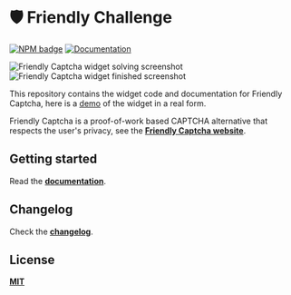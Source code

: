 # 🛡️ Friendly Challenge

[![NPM badge](https://img.shields.io/npm/v/friendly-challenge)](https://www.npmjs.com/package/friendly-challenge) [![Documentation](https://img.shields.io/badge/Read%20the-documentation-1abc9c.svg)](https://docs.friendlycaptcha.com)

![Friendly Captcha widget solving screenshot](https://i.imgur.com/BNRdsxS.png) ![Friendly Captcha widget finished screenshot](https://i.imgur.com/HlMY7QM.png)

This repository contains the widget code and documentation for Friendly Captcha, here is a [demo](https://friendlycaptcha.com/demo) of the widget in a real form.

Friendly Captcha is a proof-of-work based CAPTCHA alternative that respects the user's privacy, see the [**Friendly Captcha website**](https://friendlycaptcha.com).

## Getting started
Read the [**documentation**](https://docs.friendlycaptcha.com).

## Changelog
Check the [**changelog**](https://docs.friendlycaptcha.com/#/changelog).

## License
[**MIT**](./LICENSE.md)